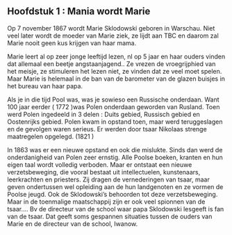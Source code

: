 ## Hoofdstuk 1 : Mania wordt Marie

Op 7 november 1867 wordt Marie Sklodowski geboren in Warschau. Niet veel later wordt de moeder van Marie ziek, ze lijdt aan TBC en daarom zal Marie nooit geen kus krijgen van haar mama.

Marie leert al op zeer jonge leeftijd lezen, nl op 5 jaar en haar ouders vinden dat allemaal een beetje angstaanjagend.. Ze vrezen de vroegrijphied van het meisje, ze stimuleren het lezen niet, ze vinden dat ze veel moet spelen. Maar Marie is helemaal in de ban van de barometer van de glazen buisjes in het bureau van haar papa.

Als je in die tijd Pool was, was je sowieso een Russische onderdaan. Want 100 jaar eerder  ( 1772 )was Polen onderdaan geworden van Rusland. Toen werd Polen ingedeeld in 3 delen : Duits gebied, Russisch gebied en Oostenrijks gebied.
Polen kwam in opstand toen, maar werd teruggeslagen en de gevolgen waren serieus. Er werden door tsaar Nikolaas strenge maatregelen opgelegd. (1821 )

In 1863 was er een nieuwe opstand en ook die mislukte. Sinds dan werd de onderdanigheid van Polen zeer ernstig. Alle Poolse boeken, kranten en hun eigen taal wordt volledig verboden. Maar er ontstaat een nieuwe verzetsbeweging, die vooral bestaat uit intellectuelen, kunstenaars, leerkrachten en priesters. Zij dragen de vernederingen van tsaar, maar geven ondertussen wel opleiding aan de hun landgenoten en ze vormen de Poolse jeugd. Ook de Sklodowski’s behoorden tot deze verzetsbeweging. Maar in de toenmalige maatschappij zijn er ook veel spionnen van de tsaar…. Bv de directeur van de school waar papa Sklodowski lesgeeft is fan van de tsaar. Dat geeft soms gespannen situaties tussen de ouders van Marie en de directeur van de school, Iwanow.
